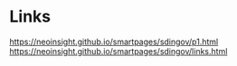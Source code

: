 Links
=====

https://neoinsight.github.io/smartpages/sdingov/p1.html
https://neoinsight.github.io/smartpages/sdingov/links.html
